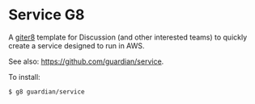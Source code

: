 Service G8
=============

A [giter8](https://github.com/n8han/giter8) template for Discussion
(and other interested teams) to quickly create a service designed to
run in AWS.

See also: https://github.com/guardian/service.

To install:

    $ g8 guardian/service

